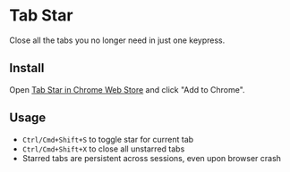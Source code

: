 Tab Star
========

Close all the tabs you no longer need in just one keypress.

Install
-----
Open [Tab Star in Chrome Web Store]() and click "Add to Chrome".

Usage
-----
* `Ctrl/Cmd+Shift+S` to toggle star for current tab
* `Ctrl/Cmd+Shift+X` to close all unstarred tabs
* Starred tabs are persistent across sessions, even upon browser crash